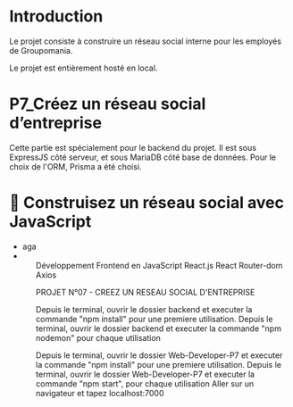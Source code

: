 
# Introduction

Le projet consiste à construire un réseau social interne pour les employés de Groupomania.

Le projet est entièrement hosté en local.

# P7_Créez un réseau social d’entreprise

Cette partie est spécialement pour le backend du projet. Il est sous ExpressJS côté serveur, et sous MariaDB côté base de données. Pour le choix de l'ORM, Prisma a été choisi.

# 🔨 Construisez un réseau social avec JavaScript
<ul>
<li>aga <li/>
<ul/>
Développement Frontend en JavaScript
React.js
React Router-dom
Axios

PROJET N°07 - CREEZ UN RESEAU SOCIAL D'ENTREPRISE


Depuis le terminal, ouvrir le dossier backend et executer la commande "npm install" pour une premiere utilisation.
Depuis le terminal, ouvrir le dossier backend et executer la commande "npm nodemon" pour chaque utilisation 
 

Depuis le terminal, ouvrir le dossier Web-Developer-P7 et executer la commande "npm install" pour une premiere utilisation.
Depuis le terminal, ouvrir le dossier Web-Developer-P7 et executer la commande "npm start", pour chaque utilisation
Aller sur un navigateur et tapez localhost:7000
